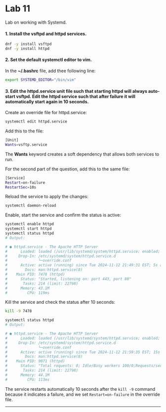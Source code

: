 
# Lab 11

Lab on working with Systemd.

#### 1. Install the vsftpd and httpd services.

```bash
dnf -y install vsftpd
dnf -y install httpd
```

#### 2. Set the default systemctl editor to vim.

In the **~/.bashrc** file, add thee following line: 

```bash
export SYSTEMD_EDITOR="/bin/vim"
```

#### 3. Edit the httpd.service unit file such that starting httpd will always auto-start vsftpd. Edit the httpd service such that after failure it will automatically start again in 10 seconds.

Create an override file for httpd.service: 

```bash
systemctl edit httpd.service
```

Add this to the file:

```bash
[Unit]
Wants=vsftp.service
```

The **Wants** keyword creates a soft dependency that allows both services to run. 

For the second part of the question, add this to the same file:

```bash
[Service]
Restart=on-failure
RestartSec=10s
```

Reload the service to apply the changes:

```bash
systemctl daemon-reload
```

Enable, start the service and confirm the status is active:
```bash
systemctl enable httpd
systemctl start httpd
systemctl status httpd
# Output: 

# ● httpd.service - The Apache HTTP Server
#      Loaded: loaded (/usr/lib/systemd/system/httpd.service; enabled; preset: disabled)
#     Drop-In: /etc/systemd/system/httpd.service.d
#              └─override.conf
#      Active: active (running) since Tue 2024-11-12 21:49:31 EST; 5s ago
#        Docs: man:httpd.service(8)
#    Main PID: 7478 (httpd)
#      Status: "Started, listening on: port 443, port 80"
#       Tasks: 214 (limit: 22798)
#      Memory: 43.1M
#         CPU: 119ms
```

Kill the service and check the status after 10 seconds:

```bash
kill -9 7478

systemctl status httpd 
# Output:

# ● httpd.service - The Apache HTTP Server
#      Loaded: loaded (/usr/lib/systemd/system/httpd.service; enabled; preset: disabled)
#     Drop-In: /etc/systemd/system/httpd.service.d
#              └─override.conf
#      Active: active (running) since Tue 2024-11-12 21:59:35 EST; 15s ago
#        Docs: man:httpd.service(8)
#    Main PID: 9071 (httpd)
#      Status: "Total requests: 0; Idle/Busy workers 100/0;Requests/sec: 0; Bytes served/sec:   0 B/sec"
#       Tasks: 214 (limit: 22798)
#      Memory: 44.1M
#         CPU: 113ms
```

The service restarts automatically 10 seconds after the `kill -9` command because it indicates a failure, and we set `Restart=on-failure` in the override file.

---